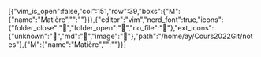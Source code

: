 [{"vim_is_open":false,"col":151,"row":39,"boxs":{"M":{"name":"Matière","":""}}},{"editor":"vim","nerd_font":true,"icons":{"folder_close":"","folder_open":"","no_file":""},"ext_icons":{"unknown":"","md":"","image":""},"path":"/home/ay/Cours2022Git/notes"},{"M":{"name":"Matière","":""}}]